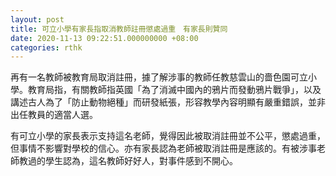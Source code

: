 ```yaml
---
layout: post
title: 可立小學有家長指取消教師註冊懲處過重　有家長則贊同
date: 2020-11-13 09:22:51.000000000 +08:00
categories: rthk
---
```


再有一名教師被教育局取消註冊，據了解涉事的教師任教慈雲山的嗇色園可立小學。教育局指，有關教師指英國「為了消滅中國內的鴉片而發動鴉片戰爭」，以及講述古人為了「防止動物絕種」而研發紙張，形容教學內容明顯有嚴重錯誤，並非出任教員的適當人選。

有可立小學的家長表示支持這名老師，覺得因此被取消註冊並不公平，懲處過重，但事情不影響對學校的信心。亦有家長認為老師被取消註冊是應該的。有被涉事老師教過的學生認為，這名教師好好人，對事件感到不開心。
